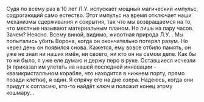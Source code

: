 Судя по всему раз в 10 лет Л.У. испускает мощный магический импульс, содрогающий само естество. Этот импульс на время отключает наши механизмы сдерживания и сокрытия, так что мы возвращаемся на то, что местные называют материальным планом. Но лишь на пару часов. Зачем? Неясно. Всему виной, видимо, животная природа Л.У. . Мы попытались убить Ворона, когда он окончательно потерял разум. Но через день он появился снова. Кажется, ему вовсе отбило память, он уже не знал ни наших имён, ни своего, ни кто он на самом деле. Как бы то ни было, я уже еле думаю и держу перо в руке. Оставшиеся исчезли (я приказал им улетать на нашей последней инновации - квазикристалльном корабле, что находится в нижнем порту, прямо позади клетки), я один. Я спрячу его на дне озера. Надеюсь, когда они придут к согласию, кто-то найдёт ключ и положит конец этому кошмару…